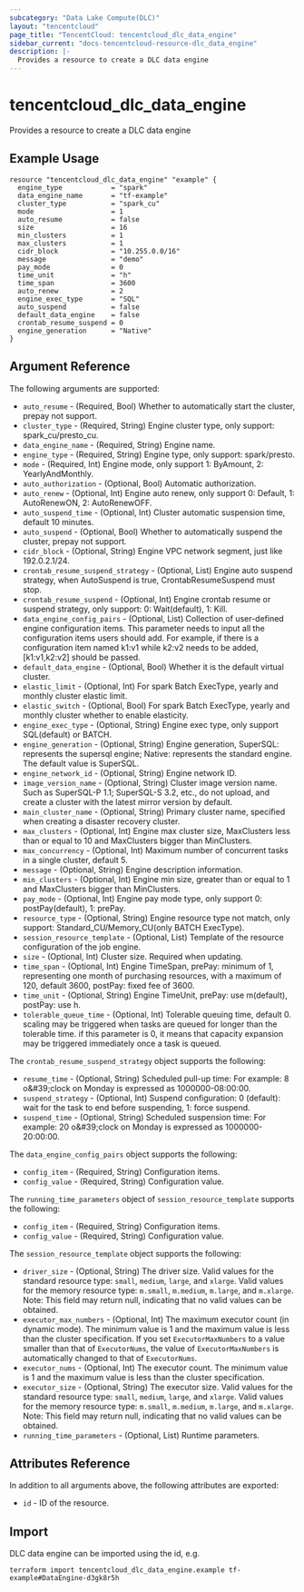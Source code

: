 ```yaml
---
subcategory: "Data Lake Compute(DLC)"
layout: "tencentcloud"
page_title: "TencentCloud: tencentcloud_dlc_data_engine"
sidebar_current: "docs-tencentcloud-resource-dlc_data_engine"
description: |-
  Provides a resource to create a DLC data engine
---
```


# tencentcloud_dlc_data_engine

Provides a resource to create a DLC data engine

## Example Usage

```hcl
resource "tencentcloud_dlc_data_engine" "example" {
  engine_type            = "spark"
  data_engine_name       = "tf-example"
  cluster_type           = "spark_cu"
  mode                   = 1
  auto_resume            = false
  size                   = 16
  min_clusters           = 1
  max_clusters           = 1
  cidr_block             = "10.255.0.0/16"
  message                = "demo"
  pay_mode               = 0
  time_unit              = "h"
  time_span              = 3600
  auto_renew             = 2
  engine_exec_type       = "SQL"
  auto_suspend           = false
  default_data_engine    = false
  crontab_resume_suspend = 0
  engine_generation      = "Native"
}
```

## Argument Reference

The following arguments are supported:

* `auto_resume` - (Required, Bool) Whether to automatically start the cluster, prepay not support.
* `cluster_type` - (Required, String) Engine cluster type, only support: spark_cu/presto_cu.
* `data_engine_name` - (Required, String) Engine name.
* `engine_type` - (Required, String) Engine type, only support: spark/presto.
* `mode` - (Required, Int) Engine mode, only support 1: ByAmount, 2: YearlyAndMonthly.
* `auto_authorization` - (Optional, Bool) Automatic authorization.
* `auto_renew` - (Optional, Int) Engine auto renew, only support 0: Default, 1: AutoRenewON, 2: AutoRenewOFF.
* `auto_suspend_time` - (Optional, Int) Cluster automatic suspension time, default 10 minutes.
* `auto_suspend` - (Optional, Bool) Whether to automatically suspend the cluster, prepay not support.
* `cidr_block` - (Optional, String) Engine VPC network segment, just like 192.0.2.1/24.
* `crontab_resume_suspend_strategy` - (Optional, List) Engine auto suspend strategy, when AutoSuspend is true, CrontabResumeSuspend must stop.
* `crontab_resume_suspend` - (Optional, Int) Engine crontab resume or suspend strategy, only support: 0: Wait(default), 1: Kill.
* `data_engine_config_pairs` - (Optional, List) Collection of user-defined engine configuration items. This parameter needs to input all the configuration items users should add. For example, if there is a configuration item named k1:v1 while k2:v2 needs to be added, [k1:v1,k2:v2] should be passed.
* `default_data_engine` - (Optional, Bool) Whether it is the default virtual cluster.
* `elastic_limit` - (Optional, Int) For spark Batch ExecType, yearly and monthly cluster elastic limit.
* `elastic_switch` - (Optional, Bool) For spark Batch ExecType, yearly and monthly cluster whether to enable elasticity.
* `engine_exec_type` - (Optional, String) Engine exec type, only support SQL(default) or BATCH.
* `engine_generation` - (Optional, String) Engine generation, SuperSQL: represents the supersql engine; Native: represents the standard engine. The default value is SuperSQL.
* `engine_network_id` - (Optional, String) Engine network ID.
* `image_version_name` - (Optional, String) Cluster image version name. Such as SuperSQL-P 1.1; SuperSQL-S 3.2, etc., do not upload, and create a cluster with the latest mirror version by default.
* `main_cluster_name` - (Optional, String) Primary cluster name, specified when creating a disaster recovery cluster.
* `max_clusters` - (Optional, Int) Engine max cluster size, MaxClusters less than or equal to 10 and MaxClusters bigger than MinClusters.
* `max_concurrency` - (Optional, Int) Maximum number of concurrent tasks in a single cluster, default 5.
* `message` - (Optional, String) Engine description information.
* `min_clusters` - (Optional, Int) Engine min size, greater than or equal to 1 and MaxClusters bigger than MinClusters.
* `pay_mode` - (Optional, Int) Engine pay mode type, only support 0: postPay(default), 1: prePay.
* `resource_type` - (Optional, String) Engine resource type not match, only support: Standard_CU/Memory_CU(only BATCH ExecType).
* `session_resource_template` - (Optional, List) Template of the resource configuration of the job engine.
* `size` - (Optional, Int) Cluster size. Required when updating.
* `time_span` - (Optional, Int) Engine TimeSpan, prePay: minimum of 1, representing one month of purchasing resources, with a maximum of 120, default 3600, postPay: fixed fee of 3600.
* `time_unit` - (Optional, String) Engine TimeUnit, prePay: use m(default), postPay: use h.
* `tolerable_queue_time` - (Optional, Int) Tolerable queuing time, default 0. scaling may be triggered when tasks are queued for longer than the tolerable time. if this parameter is 0, it means that capacity expansion may be triggered immediately once a task is queued.

The `crontab_resume_suspend_strategy` object supports the following:

* `resume_time` - (Optional, String) Scheduled pull-up time: For example: 8 o&amp;#39;clock on Monday is expressed as 1000000-08:00:00.
* `suspend_strategy` - (Optional, Int) Suspend configuration: 0 (default): wait for the task to end before suspending, 1: force suspend.
* `suspend_time` - (Optional, String) Scheduled suspension time: For example: 20 o&amp;#39;clock on Monday is expressed as 1000000-20:00:00.

The `data_engine_config_pairs` object supports the following:

* `config_item` - (Required, String) Configuration items.
* `config_value` - (Required, String) Configuration value.

The `running_time_parameters` object of `session_resource_template` supports the following:

* `config_item` - (Required, String) Configuration items.
* `config_value` - (Required, String) Configuration value.

The `session_resource_template` object supports the following:

* `driver_size` - (Optional, String) The driver size. Valid values for the standard resource type: `small`, `medium`, `large`, and `xlarge`. Valid values for the memory resource type: `m.small`, `m.medium`, `m.large`, and `m.xlarge`. Note: This field may return null, indicating that no valid values can be obtained.
* `executor_max_numbers` - (Optional, Int) The maximum executor count (in dynamic mode). The minimum value is 1 and the maximum value is less than the cluster specification. If you set `ExecutorMaxNumbers` to a value smaller than that of `ExecutorNums`, the value of `ExecutorMaxNumbers` is automatically changed to that of `ExecutorNums`.
* `executor_nums` - (Optional, Int) The executor count. The minimum value is 1 and the maximum value is less than the cluster specification.
* `executor_size` - (Optional, String) The executor size. Valid values for the standard resource type: `small`, `medium`, `large`, and `xlarge`. Valid values for the memory resource type: `m.small`, `m.medium`, `m.large`, and `m.xlarge`. Note: This field may return null, indicating that no valid values can be obtained.
* `running_time_parameters` - (Optional, List) Runtime parameters.

## Attributes Reference

In addition to all arguments above, the following attributes are exported:

* `id` - ID of the resource.



## Import

DLC data engine can be imported using the id, e.g.

```
terraform import tencentcloud_dlc_data_engine.example tf-example#DataEngine-d3gk8r5h
```

